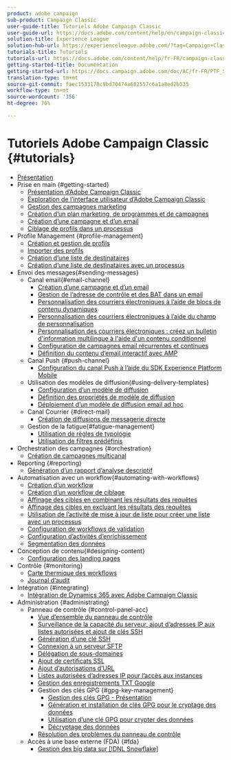 ```yaml
---
product: adobe campaign
sub-product: Campaign Classic
user-guide-title: Tutoriels Adobe Campaign Classic
user-guide-url: https://docs.adobe.com/content/help/en/campaign-classic-learn/tutorials/overview.html
solution-title: Experience League
solution-hub-url: https://experienceleague.adobe.com/?tag=Campaign+Classic#recommended/solutions/campaign
tutorials-title: Tutoriels
tutorials-url: https://docs.adobe.com/content/help/fr-FR/campaign-classic-learn/tutorials/overview.html
getting-started-title: Documentation
getting-started-url: https://docs.campaign.adobe.com/doc/AC/fr-FR/PTF_Starting_with_Adobe_Campaign_About_Adobe_Campaign_Classic.html
translation-type: tm+mt
source-git-commit: faec1533178c9bd70474a682557c6a1a8ed2b535
workflow-type: tm+mt
source-wordcount: '356'
ht-degree: 76%

---
```



# Tutoriels Adobe Campaign Classic {#tutorials}

+ [Présentation](/help/acc/overview.md)
+ Prise en main {#getting-started}
   + [Présentation d’Adobe Campaign Classic](/help/acc/getting-started/introduction-to-adobe-campaign-classic.md)
   + [Exploration de l’interface utilisateur d’Adobe Campaign Classic](/help/acc/getting-started/exploring-the-adobe-campaign-classic-user-interface.md)
   + [Gestion des campagnes marketing](/help/acc/getting-started/managing-marketing-campaigns.md)
   + [Création d’un plan marketing, de programmes et de campagnes](/help/acc/getting-started/creating-a-marketing-plan-programs-and-campaigns.md)
   + [Création d’une campagne et d’un email](https://docs.adobe.com/content/help/en/campaign-classic-learn/tutorials/getting-started/creating-a-campaign-and-an-email.html)
   + [Ciblage de profils dans un processus](/help/acc/getting-started/targeting-profiles-in-a-workflow.md)
+ Profile Management {#profile-management}
   + [Création et gestion de profils](/help/acc/profile-management/create-and-manage-profiles.md)
   + [Importer des profils](/help/acc/data-management/importing-profiles.md)  
   + [Création d’une liste de destinataires](/help/acc/profile-management/creating-a-list-of-recipients.md)
   + [Création d’une liste de destinataires avec un processus](/help/acc/profile-management/creating-a-list-of-recipients-with-a-workflow.md)
+ Envoi des messages{#sending-messages}
   + Canal email{#email-channel}
      + [Création d’une campagne et d’un email](/help/acc/getting-started/creating-a-campaign-and-an-email.md)
      + [Gestion de l’adresse de contrôle et des BAT dans un email](/help/acc/sending-messages/managing-seed-and-proofs.md)
      + [Personnalisation des courriers électroniques à l’aide de blocs de contenu dynamiques](/help/acc/sending-messages/email-channel/personalization-with-dynamic-content-blocks.md)
      + [Personnalisation des courriers électroniques à l’aide du champ de personnalisation](/help/acc/sending-messages/email-channel/personalizing-emails-using-personalization-fields.md)
      + [Personnalisation des courriers électroniques : créez un bulletin d&#39;information multilingue à l&#39;aide d&#39;un contenu conditionnel](/help/acc/sending-messages/email-channel/personalizing-emails-create-a-multi-lingual-newsletter-using-conditional-content.md)
      + [Configuration de campagnes email récurrentes et continues](/help/acc/sending-messages/recurring-deliveries.md)
      + [Définition du contenu d’email interactif avec AMP](/help/acc/sending-messages/email-channel/defining-interactive-email-content-with-amp.md)
   + Canal Push {#push-channel}
      + [Configuration du canal Push à l’aide du SDK Experience Platform Mobile](/help/acc/sending-messages/mobile-channel/configure-push-using-aep-mobile-sdk.md)
   + Utilisation des modèles de diffusion{#using-delivery-templates}
      + [Configuration d’un modèle de diffusion](/help/acc/sending-messages/using-delivery-templates/configuring-a-delivery-template.md)
      + [Définition des propriétés de modèle de diffusion](/help/acc/sending-messages/using-delivery-templates/setting-delivery-template-properties.md)
      + [Déploiement d’un modèle de diffusion email ad hoc](/help/acc/sending-messages/using-delivery-templates/deploying-ad-hoc-email-delivery-template.md)
   + Canal Courrier {#direct-mail}
      + [Création de diffusions de messagerie directe](/help/acc/sending-messages/direct-mail/creating-direct-mail-deliveries.md)
   + Gestion de la fatigue{#fatigue-management}
      + [Utilisation de règles de typologie](/help/acc/sending-messages/fatigue-management/typology-rules-for-fatigue-management.md)
      + [Utilisation de filtres prédéfinis](/help/acc/sending-messages/fatigue-management/fatigue-management-using-filters.md)
+ Orchestration des campagnes {#orchestration}
   + [Création de campagnes multicanal](/help/acc/orchestrating-campaigns/multi-channel-campaigns.md)
+ Reporting {#reporting}
   + [Génération d’un rapport d’analyse descriptif](/help/acc/reporting/generating-a-descriptive-analysis-report.md)
+ Automatisation avec un workflow{#automating-with-workflows}
   + [Création d’un workflow](/help/acc/automating-with-workflows/creating-a-workflow.md)
   + [Création d’un workflow de ciblage](/help/acc/automating-with-workflows/creating-a-targeting-workflow.md)
   + [Affinage des cibles en combinant les résultats des requêtes](/help/acc/automating-with-workflows/refining-targets-by-combining-query-results.md)
   + [Affinage des cibles en excluant les résultats des requêtes](/help/acc/automating-with-workflows/refining-targets-by-excluding-query-results.md)
   + [Utilisation de l’activité de mise à jour de liste pour créer une liste avec un processus](/help/acc/automating-with-workflows/using-the-update-list-activity.md)
   + [Configuration de workflows de validation](/help/acc/automating-with-workflows/validation-flow-configuration.md)
   + [Configuration d’activités d’enrichissement](/help/acc/automating-with-workflows/enrichment-activity.md)
   + [Segmentation des données](/help/acc/data-management/data-segmentation.md)
+ Conception de contenu{#designing-content}
   + [Configuration des landing pages](/help/acc/designing-content/configure-landingpages.md)
+ Contrôle  {#monitoring}
   + [Carte thermique des workflows](/help/acc/monitoring-campaign-classic/workflow-heatmap.md)
   + [Journal d’audit](/help/acc/monitoring-campaign-classic/audit-trail.md)
+ Intégration {#integrating}
   + [Intégration de Dynamics 365 avec Adobe Campaign Classic](/help/acc/integrations/dynamics365-integration.md)
+ Administration {#administrating}
   + Panneau de contrôle {#control-panel-acc}
      + [Vue d’ensemble du panneau de contrôle](/help/acc/monitoring-campaign-classic/control-panel/control-panel-overview.md)
      + [Surveillance de la capacité du serveur, ajout d’adresses IP aux listes autorisées et ajout de clés SSH](/help/acc/monitoring-campaign-classic/control-panel/monitoring-server-capacity-allow-listing-adding-ssh-key.md)
      + [Génération d’une clé SSH](/help/acc/monitoring-campaign-classic/control-panel/generate-ssh-key.md)
      + [Connexion à un serveur SFTP](/help/acc/monitoring-campaign-classic/control-panel/connect-to-sftp-server.md)
      + [Délégation de sous-domaines](/help/acc/monitoring-campaign-classic/control-panel/subdomain-delegation.md)
      + [Ajout de certificats SSL](/help/acc/monitoring-campaign-classic/control-panel/adding-ssl-certificates.md)
      + [Ajout d’autorisations d’URL](/help/acc/monitoring-campaign-classic/control-panel/adding-url-permissions.md)
      + [Listes autorisées d’adresses IP pour l’accès aux instances](/help/acc/monitoring-campaign-classic/control-panel/ip-allow-listing.md)
      + [Gestion des enregistrements TXT Google](/help/acc/monitoring-campaign-classic/control-panel/google-txt-record-management.md)
      + Gestion des clés GPG {#gpg-key-management}
         + [Gestion des clés GPG - Présentation](/help/acc/monitoring-campaign-classic/control-panel/gpg-key-management/gpg-key-management-overview.md)
         + [Génération et installation de clés GPG pour le cryptage des données](/help/acc/monitoring-campaign-classic/control-panel/gpg-key-management/generating-and-installing-gpg-keys-for-data-encryption.md)
         + [Utilisation d’une clé GPG pour crypter des données](/help/acc/monitoring-campaign-classic/control-panel/gpg-key-management/using-a-gpg-key-to-encrypt-data.md)
         + [Décryptage des données](/help/acc/monitoring-campaign-classic/control-panel/gpg-key-management/decrypting-data.md)
      + [Résolution des problèmes du panneau de contrôle](/help/acc/monitoring-campaign-classic/control-panel/trouble-shooting.md)
   + Accès à une base externe (FDA) {#fda}
      + [Gestion des big data sur [!DNL Snowflake]](/help/acc/administrating/snowflake/big-data-segmentation-on-snowflake.md)

